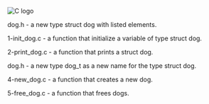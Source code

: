 ![C logo](https://seeklogo.com/images/C/c-programming-language-logo-9B32D017B1-seeklogo.com.png)

dog.h - a new type struct dog with listed elements.

1-init_dog.c - a function that initialize a variable of type struct dog.

2-print_dog.c - a function that prints a struct dog.

dog.h - a new type dog_t as a new name for the type struct dog.

4-new_dog.c - a function that creates a new dog.

5-free_dog.c - a function that frees dogs.
